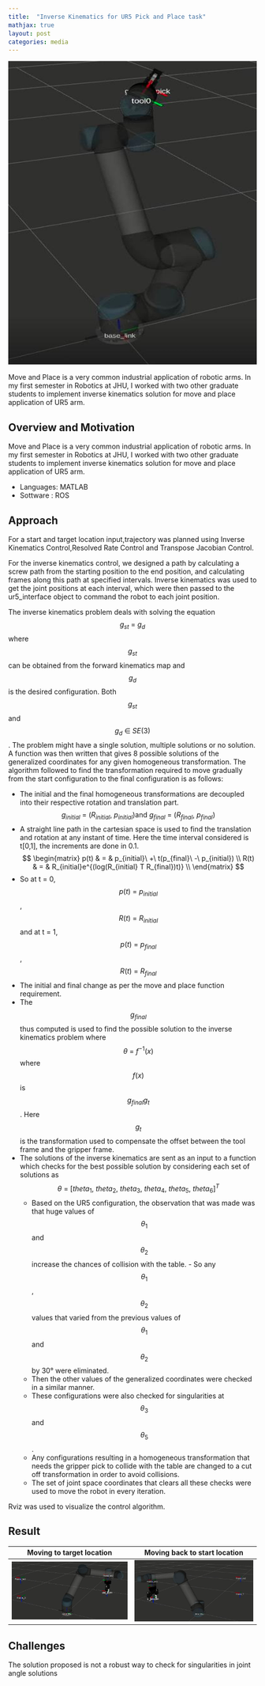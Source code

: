 ```yaml
---
title:  "Inverse Kinematics for UR5 Pick and Place task"
mathjax: true
layout: post
categories: media
---
```


![](/assets/UR5moveAndPlace/homeConfig.png)

Move and Place is a very common industrial application of robotic arms. In my first semester in Robotics at JHU, I worked with two other graduate students to implement inverse kinematics solution for move and place application of UR5 arm. 

<!--more-->

## Overview and Motivation

Move and Place is a very common industrial application of robotic arms. In my first semester in Robotics at JHU, I worked with two other graduate students to implement inverse kinematics solution for move and place application of UR5 arm. 

- Languages: MATLAB
- Sottware : ROS

## Approach

For a start and target location input,trajectory was planned using Inverse Kinematics Control,Resolved Rate Control and Transpose Jacobian Control.

For the inverse kinematics control, we designed a path by calculating a screw path from the starting position to the end position, and calculating frames along this path at specified intervals. Inverse kinematics was used to get the joint positions at each interval, which were then passed to the ur5_interface object to command the robot to each joint position.

The inverse kinematics problem deals with solving the equation $$g_{st}\ =\ g_{d}$$ where $$g_{st}$$ can be obtained from the forward kinematics map and $$g_d$$ is the desired configuration. Both $$g_{st}$$ and $$g_{d}\ \in\ SE(3)$$. The problem might have a single solution, multiple solutions or no solution. A function was then written that gives 8 possible solutions of the generalized coordinates for any given homogeneous transformation. The algorithm followed to find the transformation required to move gradually from the start configuration to the final configuration is as follows:

- The initial and the final homogeneous transformations are decoupled into their respective rotation and translation part.
   $$g_{initial}\ =\ (R_{initial},\ p_{initial}) \text{and}\ g_{final}\ =\ (R_{final},\ p_{final})$$
- A straight line path in the cartesian space is used to find the translation and rotation at any instant of time. Here the time interval considered is t[0,1], the increments are done in 0.1.
$$
\begin{matrix}
p(t) & = & p_{initial}\ +\ t(p_{final}\ -\ p_{initial}) \\
R(t) & = & R_{initial}e^{(log(R_{initial} T R_{final})t)} \\
\end{matrix}
$$
- So at t = 0, $$p(t)\ =\ p_{initial}$$ , $$R(t)\ =\ R_{initial}$$  and at t = 1, $$p(t)\ =\ p_{final}$$ , $$R(t)\ =\ R_{final}$$ 
- The initial and final change as per the move and place function requirement. 
- The  $$g_{final}$$ thus computed is used to find the possible solution to the inverse kinematics problem where $$\theta\ =\ f^{-1}(x)$$ where $$f(x)$$ is $$g_{final}g_{t}$$. Here $$g_{t}$$ is the transformation used to compensate the offset between the tool frame and the gripper frame. 
- The solutions of the inverse kinematics are sent as an input to a function which checks for the best possible solution by considering each set of solutions as $$\theta\ =\ [theta_{1},\ theta_{2},\ theta_{3},\ theta_{4},\ theta_{5},\ theta_{6}]^T$$ 
  - Based on the UR5 configuration, the observation that was made was that huge values of $$\theta_{1}$$ and $$\theta_{2}$$ increase the chances of collision with the table.   - So any $$\theta_{1}$$, $$\theta_{2}$$ values that varied from the previous values of $$\theta_{1}$$ and $$\theta_{2}$$ by 30° were eliminated. 
  - Then the other values of the generalized coordinates were checked in a similar manner.
  - These configurations were also checked for singularities at $$\theta_{3}$$ and $$\theta_{5}$$.
  - Any configurations resulting in a homogeneous transformation that needs the gripper pick to collide with the table are changed to a cut off transformation in order to avoid collisions. 
  - The set of joint space coordinates that clears all these checks were used to move the robot in every iteration. 

Rviz was used to visualize the control algorithm. 

## Result

Moving to target location                        |  Moving back to start location
:-----------------------------------------------:|:------------------------------------------------:
![](/assets/UR5moveAndPlace/targetLocation.png)  |  ![](/assets/UR5moveAndPlace/startLocation.png)

## Challenges
The solution proposed is not a robust way to check for singularities in joint angle solutions 


